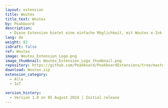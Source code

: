 ```yaml
---
layout: extension
title: Woutex
title_text: Woutex
by: Peakboard
description: 
  - Diese Extension bietet eine einfache Möglichkeit, mit Woutex e-Ink Displays zu kommunizieren. Sie bietet eine Funktion, um ein bestimmtes Template aufzurufen und dieses mit den tatsächlichen Werten zu befüllen. Das komplette Zurücksetzen der Displays wird ebenfalls unterstützt.
lang: de
weight: 82
isDraft: false
ref: Woutex
image: Woutex_Extension_Logo.png
image_thumbnail: Woutex_Extension_Logo_thumbnail.png
repository: https://github.com/Peakboard/PeakboardExtensions/tree/master/Woutex
download: Woutex.zip
extension_category:
  - Alle
  - IoT

version_history:
  - Version 1.0 on 05 August 2024 | Initial release
---
```

